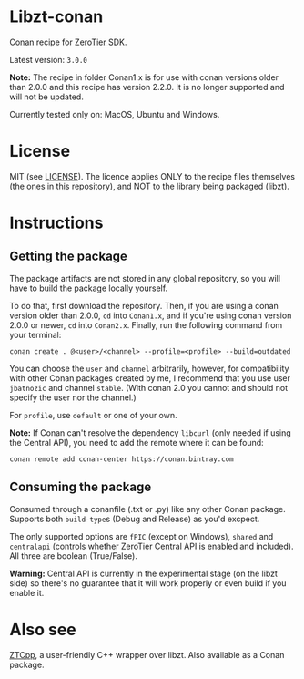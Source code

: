# Libzt-conan
[Conan](https://conan.io/) recipe for [ZeroTier SDK](https://github.com/zerotier/libzt).

Latest version: `3.0.0`

**Note:** The recipe in folder Conan1.x is for use with conan versions older than 2.0.0 and this recipe has version 2.2.0.
It is no longer supported and will not be updated.

Currently tested only on: MacOS, Ubuntu and Windows.

# License
MIT (see [LICENSE](https://github.com/jbatnozic/libzt-conan/blob/master/LICENSE)).
The licence applies ONLY to the recipe files themselves (the ones in this repository), and NOT to the library being packaged (libzt).

# Instructions

## Getting the package
The package artifacts are not stored in any global repository, so you will have to build the package locally yourself.

To do that, first download the repository. Then, if you are using a conan version older than 2.0.0, `cd` into `Conan1.x`,
and if you're using conan version 2.0.0 or newer, `cd` into `Conan2.x`. Finally, run the following command from your terminal:

```
conan create . @<user>/<channel> --profile=<profile> --build=outdated 
```

You can choose the `user` and `channel` arbitrarily, however, for compatibility with other Conan packages created by 
me, I recommend that you use user `jbatnozic` and channel `stable`. (With conan 2.0 you cannot and should not specify 
the user nor the channel.)

For `profile`, use `default` or one of your own. 

**Note:** If Conan can't resolve the dependency `libcurl` (only needed if using the Central API), you need to add the remote where it can be found:
```
conan remote add conan-center https://conan.bintray.com
```

## Consuming the package
Consumed through a conanfile (.txt or .py) like any other Conan package. Supports both `build-type`s (Debug and Release) as you'd excpect.

The only supported options are `fPIC` (except on Windows), `shared` and `centralapi` (controls whether ZeroTier Central API is
enabled and included). All three are boolean (True/False).

**Warning:** Central API is currently in the experimental stage (on the libzt side) so there's no guarantee that it will work properly or even build if you enable it.

# Also see
[ZTCpp](https://github.com/jbatnozic/ztcpp), a user-friendly C++ wrapper over libzt. Also available as a Conan package.
